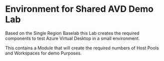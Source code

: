 # Environment for Shared AVD Demo Lab

Based on the Single Region Baselab this Lab creates the required components to test Azure Virtual Desktop in a small environment. 

This contains a Module that will create the required numbers of Host Pools and Workspaces for demo Purposes. 